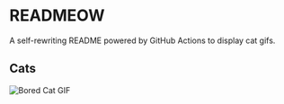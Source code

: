 # READMEOW

A self-rewriting README powered by GitHub Actions to display cat gifs.

## Cats

![Bored Cat GIF](https://media2.giphy.com/media/v1.Y2lkPTlhY2QwMmRhajhtOW4xYW00OXllbHNjZm45cTh3d2xyM2Y1dmhseGVxbTA4aHo0YiZlcD12MV9naWZzX3NlYXJjaCZjdD1n/mlvseq9yvZhba/200.gif)
